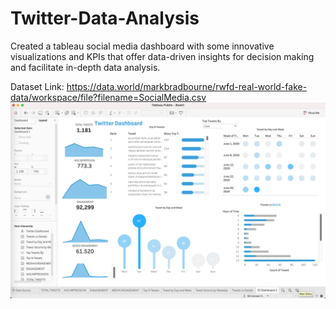 # Twitter-Data-Analysis
Created a tableau social media dashboard with some innovative visualizations and KPIs that offer data-driven insights for decision making and facilitate in-depth data analysis.

Dataset Link: https://data.world/markbradbourne/rwfd-real-world-fake-data/workspace/file?filename=SocialMedia.csv
![](readme_resources/twitter_dashboard.png)
